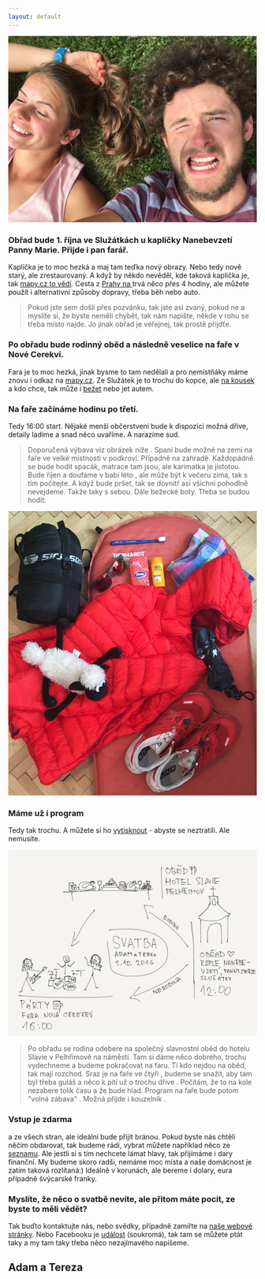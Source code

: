 ```yaml
---
layout: default
---
```

![](images/IMG_3115.JPG)

### Obřad bude 1. října ve Služátkách u kapličky Nanebevzetí Panny Marie. Přijde i pan farář.

Kaplička je to moc hezká a maj tam teďka nový obrazy. Nebo tedy nově starý, ale zrestaurovaný.
A když by někdo nevěděl, kde taková kaplička je, tak [mapy.cz to vědí](https://mapy.cz/s/YrsU).
Cesta z [Prahy na <i class="fa fa-bicycle" aria-hidden="true"></i>](https://www.strava.com/activities/338367643) trvá něco přes 4 hodiny, ale můžete použít i alternativní způsoby dopravy, třeba běh nebo auto.

>Pokud jste sem došli přes pozvánku, tak jste asi zvaný, pokud ne a myslíte si, že byste neměli chybět, tak nám napište, někde v rohu se třeba místo najde.
Jo jinak obřad je veřejnej, tak prostě přijdťe.

### Po obřadu bude rodinný oběd a následně veselice na faře v Nové Cerekvi.

Fara je to moc hezká, jinak bysme to tam nedělali a pro nemístňáky máme znovu i odkaz na [mapy.cz](https://mapy.cz/s/XNqa). Ze Služátek je to trochu do kopce, ale [na  <i class="fa fa-bicycle" aria-hidden="true"></i> kousek](https://www.strava.com/routes/6157429) a kdo chce, tak může i [bežet](https://www.strava.com/routes/6157429) nebo jet autem.

### Na faře začínáme hodinu po třetí.

Tedy 16:00 start. Nějaké menší občerstvení bude k dispozici možná dříve, detaily ladíme a snad něco uvaříme. A narazíme sud.

> Doporučená výbava viz obrázek níže <i class="fa fa-arrow-down" aria-hidden="true"></i>
. Spaní bude možné na zemi na faře ve velké místnosti v podkroví. Případně na zahradě. Každopádně se bude hodit spacák, matrace tam jsou, ale karimatka je jistotou. Bude říjen a doufáme v babí léto <i class="fa fa-spin fa-sun-o" aria-hidden="true"></i>
, ale může být k večeru zima, tak s tím počítejte. A když bude pršet, tak se dovnitř asi všichni pohodlně nevejdeme. Takže <i class="fa fa-umbrella" aria-hidden="true"></i>
 taky s sebou. Dále bežecké boty. Třeba se budou hodit. <i class="fa fa-smile-o" aria-hidden="true"></i>

![](images/IMG_3152.jpg)

### Máme už i program

Tedy tak trochu. A můžete si ho [vytisknout](images/IMG_0117.jpg) - abyste se neztratili. Ale nemusíte.

![](images/IMG_0117.jpg)

>Po obřadu se rodina odebere na společný slavnostní oběd <i class="fa fa-cutlery" aria-hidden="true"></i>
 do hotelu Slavie v Pelhřimově na náměstí. Tam si dáme něco dobrého, trochu vydechneme <i class="fa fa-coffee" aria-hidden="true"></i>
 a budeme pokračovat na faru.
Ti kdo nejdou na oběd, tak mají rozchod. Sraz je na faře ve čtyři <i class="fa fa-clock-o" aria-hidden="true"></i>
, budeme se snažit, aby tam byl třeba guláš a něco k pití už o trochu dříve <i class="fa fa-beer" aria-hidden="true"></i>
. Počítám, že to na kole nezabere tolik času a že bude hlad.
Program na faře bude potom "volná zábava" <i class="fa fa-music" aria-hidden="true"></i>
. Možná přijde i kouzelník <i class="fa fa-magic" aria-hidden="true"></i>
.

### Vstup je zdarma

a ze všech stran, ale ideální bude přijít bránou. Pokud byste nás chtěli něčím obdarovat, tak budeme rádi, vybrat můžete například něco ze  [seznamu](https://docs.google.com/document/d/1wapqIzN7iMNeWjE8wHvT6e6G1oZIgXBWVxprIO5kano/edit?usp=sharing). Ale jestli si s tím nechcete lámat hlavy, tak
přijímáme i dary finanční. My budeme skoro radši, nemáme moc místa a naše domácnost je zatím taková rozlítaná:) Ideálně v korunách, ale bereme i dolary, eura případně švýcarské franky.


### Myslíte, že něco o svatbě nevíte, ale přitom máte pocit, ze byste to měli vědět?

 Tak buďto kontaktujte nás, nebo svědky, případně zamiřte na [naše webové stránky](http://bit.ly/terezadam). Nebo Facebooku je [událost](https://www.facebook.com/events/1097455570329908/1097460940329371) (soukromá), tak tam se můžete ptát taky a my tam taky třeba něco nezajímavého napíšeme.







## Adam a Tereza
